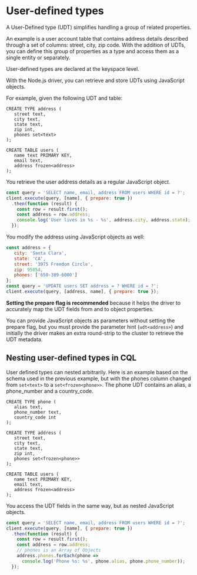 # User-defined types

A User-Defined type (UDT) simplifies handling a group of related properties.

An example is a user account table that contains address details described through a set of columns: street, city, zip
code. With the addition of UDTs, you can define this group of properties as a type and access them as a single entity
or separately.

User-defined types are declared at the keyspace level.

With the Node.js driver, you can retrieve and store UDTs using JavaScript objects.

For example, given the following UDT and table:

```
CREATE TYPE address (
   street text,
   city text,
   state text,
   zip int,
   phones set<text>
);

CREATE TABLE users (
   name text PRIMARY KEY,
   email text,
   address frozen<address>
);
```

You retrieve the user address details as a regular JavaScript object.

```javascript
const query = 'SELECT name, email, address FROM users WHERE id = ?';
client.execute(query, [name], { prepare: true })
  .then(function (result) {
    const row = result.first();
    const address = row.address;
    console.log('User lives in %s - %s', address.city, address.state); 
  });
```

You modify the address using JavaScript objects as well:

```javascript
const address = {
   city: 'Santa Clara',
   state: 'CA',
   street: '3975 Freedom Circle',
   zip: 95054,
   phones: ['650-389-6000']
};
const query = 'UPDATE users SET address = ? WHERE id = ?';
client.execute(query, [address, name], { prepare: true });
```

**Setting the prepare flag is recommended** because it helps the driver to accurately map the UDT fields from and to
object properties.

You can provide JavaScript objects as parameters without setting the prepare flag, but you must provide the parameter
hint (`udt<address>`) and initially the driver makes an extra round-strip to the cluster to retrieve the UDT metadata.

## Nesting user-defined types in CQL 

User defined types can nested arbitrarily. Here is an example based on the schema used in the previous example, but
with the phones column changed from `set<text>` to a `set<frozen<phone>>`. The phone UDT contains an alias, a 
phone_number and a country_code.

```
CREATE TYPE phone ( 
   alias text,
   phone_number text, 
   country_code int
);

CREATE TYPE address (
   street text,
   city text,
   state text,
   zip int,
   phones set<frozen<phone>>
);

CREATE TABLE users (
   name text PRIMARY KEY,
   email text,
   address frozen<address>
);
```

You access the UDT fields in the same way, but as nested JavaScript objects.

```javascript
const query = 'SELECT name, email, address FROM users WHERE id = ?';
client.execute(query, [name], { prepare: true })
  .then(function (result) {
    const row = result.first();
    const address = row.address;
    // phones is an Array of Objects
    address.phones.forEach(phone => 
      console.log('Phone %s: %s', phone.alias, phone.phone_number));
  });
```